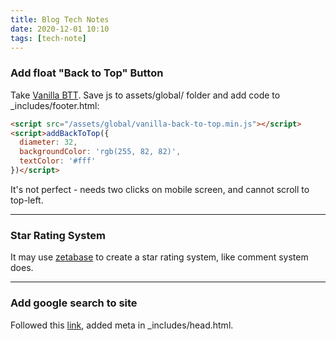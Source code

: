```yaml
---
title: Blog Tech Notes
date: 2020-12-01 10:10
tags: [tech-note]
---
```


### Add float "Back to Top" Button

Take [Vanilla BTT](https://github.com/vfeskov/vanilla-back-to-top). Save js to assets/global/ folder and add code to _includes/footer.html:

```html
<script src="/assets/global/vanilla-back-to-top.min.js"></script>
<script>addBackToTop({
  diameter: 32,
  backgroundColor: 'rgb(255, 82, 82)',
  textColor: '#fff'
})</script>
```

It's not perfect - needs two clicks on mobile screen, and cannot scroll to top-left.

---

### Star Rating System

It may use [zetabase](https://zetabase.io/) to create a star rating system, like comment system does.

---

### Add google search to site

Followed this [link](https://medium.com/@YossiEliaz/how-to-make-your-github-pages-website-searchable-by-google-c6f481ca3a19), added meta in _includes/head.html.
